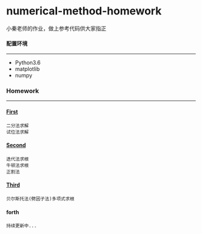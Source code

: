 # numerical-method-homework
小秦老师的作业，做上参考代码供大家指正



#### 配置环境

-----

* Python3.6
* matplotlib
* numpy

### Homework

----

#### [First](./First)

```
二分法求解
试位法求解
```

#### [Second](./Second)

```
迭代法求根
牛顿法求根
正割法
```

#### [Third](./Third)

```
贝尔斯托法(劈因子法)多项式求根
```

#### forth

```
持续更新中...
```

